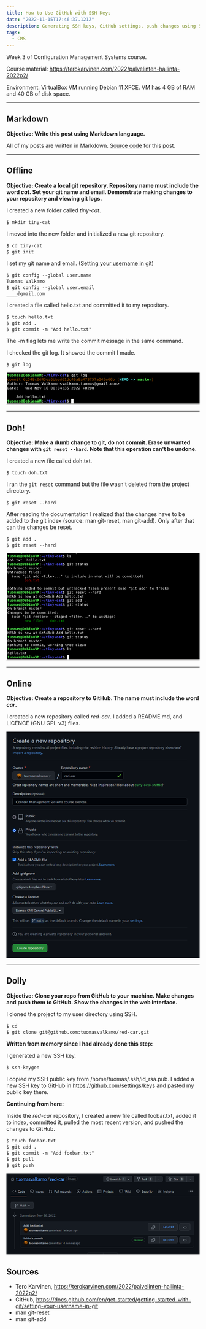 ```yaml
---
title: How to Use GitHub with SSH Keys
date: "2022-11-15T17:46:37.121Z"
description: Generating SSH keys, GitHub settings, push changes using SSH.
tags:
  - CMS
---
```


Week 3 of Configuration Management Systems course.

Course material: https://terokarvinen.com/2022/palvelinten-hallinta-2022p2/

Environment: VirtualBox VM running Debian 11 XFCE. VM has 4 GB of RAM and 40 GB of disk space.

---

## Markdown

**Objective: Write this post using Markdown language.**

All of my posts are written in Markdown. [Source code](https://github.com/tuomasvalkamo/tuomasvalkamo-com/blob/main/content/blog/CMS-course/week-3/index.md) for this post.

---

## Offline

**Objective: Create a local git repository. Repository name must include the word *cat*. Set your git name and email. Demonstrate making changes to your repository and viewing git logs.**

I created a new folder called *tiny-cat*.

    $ mkdir tiny-cat

I moved into the new folder and initialized a new git repository.

    $ cd tiny-cat
    $ git init

I set my git name and email. ([Setting your username in git](https://docs.github.com/en/get-started/getting-started-with-git/setting-your-username-in-git))

    $ git config --global user.name
    Tuomas Valkamo
    $ git config --global user.email
    ____@gmail.com

I created a file called hello.txt and committed it to my repository.

    $ touch hello.txt
    $ git add .
    $ git commit -m "Add hello.txt"

The -m flag lets me write the commit message in the same command.

I checked the git log. It showed the commit I made.

    $ git log

![git log](git-log.PNG)

---

## Doh!

**Objective: Make a dumb change to git, do not commit. Erase unwanted changes with `git reset --hard`. Note that this operation can't be undone.**

I created a new file called doh.txt.

    $ touch doh.txt

I ran the `git reset` command but the file wasn't deleted from the project directory.

    $ git reset --hard

After reading the documentation I realized that the changes have to be added to the git index (source: man git-reset, man git-add). Only after that can the changes be reset.

    $ git add .
    $ git reset --hard

![git reset](git-reset.PNG)

---

## Online

**Objective: Create a repository to GitHub. The name must include the word *car*.**

I created a new repository called *red-car*. I added a README.md, and LICENCE (GNU GPL v3) files.

![github new repository](github-create-repo.PNG)

---

## Dolly

**Objective: Clone your repo from GitHub to your machine. Make changes and push them to GitHub. Show the changes in the web interface.**

I cloned the project to my user directory using SSH.

    $ cd
    $ git clone git@github.com:tuomasvalkamo/red-car.git

**Written from memory since I had already done this step:**

I generated a new SSH key.

    $ ssh-keygen

I copied my SSH public key from /home/tuomas/.ssh/id_rsa.pub. I added a new SSH key to GitHub in https://github.com/settings/keys and pasted my public key there.

**Continuing from here:**

Inside the *red-car* repository, I created a new file called foobar.txt, added it to index, committed it, pulled the most recent version, and pushed the changes to GitHub.

    $ touch foobar.txt
    $ git add .
    $ git commit -m "Add foobar.txt"
    $ git pull
    $ git push

![github logs](github-logs.PNG)

## Sources

- Tero Karvinen, https://terokarvinen.com/2022/palvelinten-hallinta-2022p2/
- GitHub, https://docs.github.com/en/get-started/getting-started-with-git/setting-your-username-in-git
- man git-reset
- man git-add